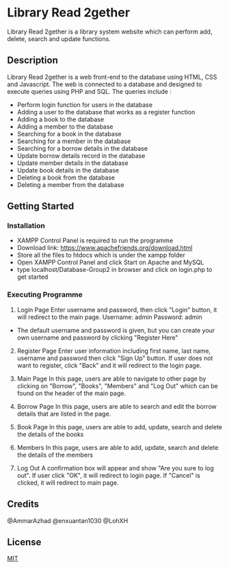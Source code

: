 # Library Read 2gether
Library Read 2gether is a library system website which can perform add, delete, search and update functions.

## Description

Library Read 2gether is a web front-end to the database using HTML, CSS and Javascript. The web is connected to a database and designed to execute queries using PHP and SQL.
The queries include :
* Perform login function for users in the database
* Adding a user to the database that works as a register function
* Adding a book to the database
* Adding a member to the database
* Searching for a book in the database
* Searching for a member in the database
* Searching for a borrow details in the database
* Update borrow details record in the database
* Update member details in the database
* Update book details in the database
* Deleting a book from the database
* Deleting a member from the database

## Getting Started
### Installation
* XAMPP Control Panel is required to run the programme
* Download link: https://www.apachefriends.org/download.html
* Store all the files to htdocs which is under the xampp folder
* Open XAMPP Control Panel and click Start on Apache and MySQL
* type localhost/Database-Group2 in browser and click on login.php to get started

### Executing Programme
1. Login Page
Enter username and password, then click "Login" button, it will redirect to the main page.
Username: admin
Password: admin
* The default username and password is given, but you can create your own username and password by clicking "Register Here" 

2. Register Page
Enter user information including first name, last name, username and password then click "Sign Up" button. If user does not want to register, click "Back" and it will redirect to the login page.

3. Main Page
In this page, users are able to navigate to other page by clicking on "Borrow", "Books", "Members" and "Log Out" which can be found on the header of the main page.

4. Borrow Page
In this page, users are able to search and edit the borrow details that are listed in the page.

5. Book Page
In this page, users are able to add, update, search and delete the details of the books

6. Members
In this page, users are able to add, update, search and delete the details of the members

7. Log Out
A confirmation box will appear and show "Are you sure to log out". If user click "OK", it will redirect to login page.
If "Cancel" is clicked, it will redirect to main page.

## Credits
@AmmarAzhad
@enxuantan1030
@LohXH

## License
[MIT](https://choosealicense.com/licenses/mit/)



